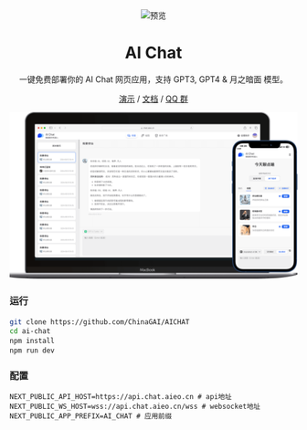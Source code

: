 <div align="center">
<img src="https://chat.aieo.cn/icon.png" alt="预览"/>
<h1 align="center">AI Chat</h1>

一键免费部署你的 AI Chat 网页应用，支持 GPT3, GPT4 & 月之暗面 模型。

[演示](https://chat.aieo.cn/) / [文档](https://doc.aieo.cn) / [QQ 群](http://qm.qq.com/cgi-bin/qm/qr?_wv=1027&k=AIsMexhHerWYjLxLhN3hbno6Xzuzf-aa&authKey=0nm%2B0fzej3aXE9xuD%2FPHnsPW0ozchSeOeNBKdm9svJzGRy2mf24GkXS5j7Elykpq&noverify=0&group_code=143559505)

![主界面](./public/preview.png)

</div>

### 运行

```sh
git clone https://github.com/ChinaGAI/AICHAT
cd ai-chat
npm install
npm run dev
```

### 配置

```
NEXT_PUBLIC_API_HOST=https://api.chat.aieo.cn # api地址
NEXT_PUBLIC_WS_HOST=wss://api.chat.aieo.cn/wss # websocket地址
NEXT_PUBLIC_APP_PREFIX=AI_CHAT # 应用前缀
```
